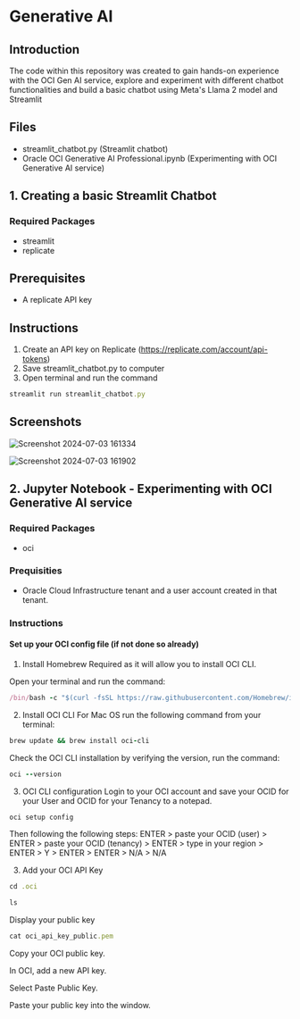 # Generative AI

## Introduction

The code within this repository was created to gain hands-on experience with the OCI Gen AI service, explore and experiment with different chatbot functionalities and build a basic chatbot using Meta's Llama 2 model and Streamlit

## Files
- streamlit_chatbot.py (Streamlit chatbot)
- Oracle OCI Generative AI Professional.ipynb (Experimenting with OCI Generative AI service)

## 1. Creating a basic Streamlit Chatbot
### Required Packages
- streamlit
- replicate

## Prerequisites
- A replicate API key

## Instructions
1. Create an API key on Replicate (https://replicate.com/account/api-tokens)
2. Save streamlit_chatbot.py to computer
3. Open terminal and run the command
   
```ruby
streamlit run streamlit_chatbot.py
```

## Screenshots
![Screenshot 2024-07-03 161334](https://github.com/FunmiLS/GenAI/assets/111074004/91fc6cad-9286-4d2a-92d2-4720c848e67a)

![Screenshot 2024-07-03 161902](https://github.com/FunmiLS/GenAI/assets/111074004/52175c22-ac6a-4576-b6a0-33ad73eaedc4)




## 2. Jupyter Notebook - Experimenting with OCI Generative AI service

### Required Packages
- oci
  
### Prequisities 
- Oracle Cloud Infrastructure tenant and a user account created in that tenant.

### Instructions

#### Set up your OCI config file (if not done so already)

1) Install Homebrew
Required as it will allow you to install OCI CLI.

Open your terminal and run the command:

```ruby
/bin/bash -c "$(curl -fsSL https://raw.githubusercontent.com/Homebrew/install/HEAD/install.sh)"
```

2) Install OCI CLI
For Mac OS run the following command from your terminal:

```ruby
brew update && brew install oci-cli
```

Check the OCI CLI installation by verifying the version, run the command:


```ruby
oci --version
```
3) OCI CLI configuration
Login to your OCI account and save your OCID for your User and OCID for your Tenancy to a notepad.

```ruby
oci setup config
```
Then following the following steps:
ENTER > paste your OCID (user) > ENTER > paste your OCID (tenancy) > ENTER > type in your region > ENTER > Y > ENTER > ENTER > N/A > N/A

3) Add your OCI API Key

```ruby
cd .oci
```

```ruby
ls
```

Display your public key

```ruby
cat oci_api_key_public.pem
```
Copy your OCI public key.

In OCI, add a new API key.

Select Paste Public Key.

Paste your public key into the window.
